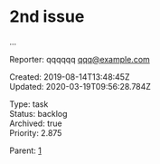 # 2nd issue

...


Reporter: qqqqqq <qqq@example.com>  

Created: 2019-08-14T13:48:45Z  
Updated: 2020-03-19T09:56:28.784Z

Type: task  
Status: backlog  
Archived: true  
Priority: 2.875

Parent: [1](1.md "bbbb")
